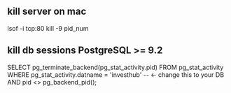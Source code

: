 ## kill server on mac

lsof -i tcp:80
kill -9 pid_num 

## kill db sessions PostgreSQL >= 9.2

SELECT pg_terminate_backend(pg_stat_activity.pid)
FROM pg_stat_activity
WHERE pg_stat_activity.datname = 'investhub' -- ← change this to your DB
  AND pid <> pg_backend_pid();